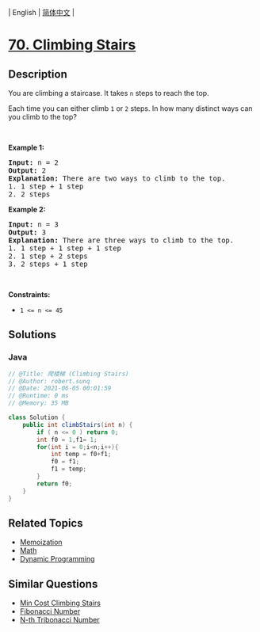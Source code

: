 
| English | [简体中文](README.md) |

# [70. Climbing Stairs](https://leetcode.cn//problems/climbing-stairs/)

## Description

<p>You are climbing a staircase. It takes <code>n</code> steps to reach the top.</p>

<p>Each time you can either climb <code>1</code> or <code>2</code> steps. In how many distinct ways can you climb to the top?</p>

<p>&nbsp;</p>
<p><strong class="example">Example 1:</strong></p>

<pre>
<strong>Input:</strong> n = 2
<strong>Output:</strong> 2
<strong>Explanation:</strong> There are two ways to climb to the top.
1. 1 step + 1 step
2. 2 steps
</pre>

<p><strong class="example">Example 2:</strong></p>

<pre>
<strong>Input:</strong> n = 3
<strong>Output:</strong> 3
<strong>Explanation:</strong> There are three ways to climb to the top.
1. 1 step + 1 step + 1 step
2. 1 step + 2 steps
3. 2 steps + 1 step
</pre>

<p>&nbsp;</p>
<p><strong>Constraints:</strong></p>

<ul>
	<li><code>1 &lt;= n &lt;= 45</code></li>
</ul>


## Solutions


### Java

```Java
// @Title: 爬楼梯 (Climbing Stairs)
// @Author: robert.sunq
// @Date: 2021-06-05 00:01:59
// @Runtime: 0 ms
// @Memory: 35 MB

class Solution {
    public int climbStairs(int n) {
        if ( n <= 0 ) return 0;
        int f0 = 1,f1= 1;
        for(int i = 0;i<n;i++){
            int temp = f0+f1;
            f0 = f1;
            f1 = temp;
        }
        return f0;
    }
}
```



## Related Topics

- [Memoization](https://leetcode.cn//tag/memoization)
- [Math](https://leetcode.cn//tag/math)
- [Dynamic Programming](https://leetcode.cn//tag/dynamic-programming)

## Similar Questions

- [Min Cost Climbing Stairs](../min-cost-climbing-stairs/README_EN.md)
- [Fibonacci Number](../fibonacci-number/README_EN.md)
- [N-th Tribonacci Number](../n-th-tribonacci-number/README_EN.md)
